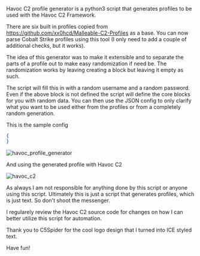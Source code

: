 Havoc C2 profile generator is a python3 script that generates profiles to be used with the Havoc C2 Framework.

There are six built in profiles copied from https://github.com/xx0hcd/Malleable-C2-Profiles as a base. You can 
now parse Cobalt Strike profiles using this tool (I only need to add a couple of additional checks, but it works).

The idea of this generator was to make it extensible and to separate the parts of a profile out to make easy 
randomization if need be. The randomization works by leaving creating a block but leaving it empty as such.

The script will fill this in with a random username and a random password. Even if the above block is not defined the
script will define the core blocks for you with random data. You can then use the JSON config to only clarify what 
you want to be used either from the profiles or from a completely random generation.

This is the sample config
```json
{
}
```
![havoc_profile_generator](https://github.com/Ghost53574/havoc_profile_generator/assets/5248937/9a85caa8-9be4-4282-a045-92d2625ba0ed)

And using the generated profile with Havoc C2

![havoc_c2](https://github.com/Ghost53574/havoc_profile_generator/assets/5248937/f8d07d09-30d1-4977-85fb-80716fc38fab)

As always I am not responsible for anything done by this script or anyone using this script. Ultimately this is just a
script that generates profiles, which is just text. So don't shoot the messenger.

I regularely review the Havoc C2 source code for changes on how I can better utilize this script for automation.

Thank you to C5Spider for the cool logo design that I turned into ICE styled text. 

Have fun!
